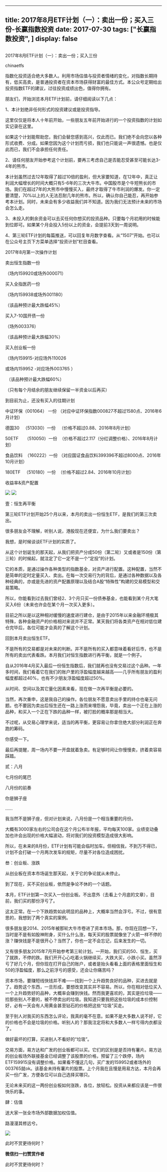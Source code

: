
---
title:  2017年8月ETF计划（一）：卖出一份；买入三份-长赢指数投资
date: 2017-07-30
tags: ["长赢指数投资", ]
display: false
---


## 



2017年8月ETF计划（一）：卖出一份；买入三份




chinaetfs




指数化投资适合绝大多数人。利用市场估值与投资者情绪的变化，对指数长期持有，低买高卖，是普通投资者在资本市场获得财富的最佳方式。本公众号定期给出投资指数ETF的建议，过往投资成绩出色，值得你拥有。










朋友们，开始浏览本月ETF计划前，请仔细阅读以下几点：



1、本计划绝非任何形式的投资建议或是投资指导。



这里仅仅是将本人十年前开始，一些朋友五年前开始进行的一个投资指数的计划如实记录在这里。



如果这个计划能帮助您，我们会替您感到高兴，仅此而已。我们绝不会向您以各种形式收费、分成。如果您因为这个计划而亏损，我们也只能说一声很遗憾。也是仅此而已，我们不会承担任何责任。



2、请任何朋友开始参考这个计划前，要再三考虑自己是否能忍受甚至可能长达3-4年的熊市。



本计划虽然过去12年取得了超过10倍的盈利，但大家要知道，在12年中，真正让利润大幅增长的时间大概只有5-6年的三次大牛市。中国股市是个牛短熊长的市场。我们在超过7年的大熊市中慢慢买入，最终才取得了牛市利润的爆发。你一定要清楚，70%以上的人无法忍耐几年的熊市。所以，确认你自己能忍，再开始参考本计划。同时，未来会有多少收益我们并不知道。因为我们无法预计未来的市场会怎么走。



3、未投入的剩余资金可以去买任何你想买的投资品种。只要每个月初用的时候能到位即可。如果某个月会投入5份以上的资金，会提前3天到一周说明。



4、第三轮ETF计划的每篇推送，可以回复年月数字查看。从“1507”开始。也可以在公众号主页下方菜单选择“投资计划”栏目查看。







2017年8月第一次操作计划



卖出恒生指数一份

（场内159920或场外000071）



买入全指医药一份

（场内159938或场外001180）

（该品种预计最大跌幅45%）



买入7-10国开债一份

（场外003376）

（该品种预计最大跌幅30%）



买入创业板一份

（场内159915-对应场外110026

或场内159952 -对应场外003765&nbsp;）

&nbsp;（该品种预计最大跌幅60%）





（只有每个月结余的朋友继续保留一半资金以后再买）











到目前为止，还没有买入的往期计划

中证环保（001064） 一份 （对应中证环保指数000827不超过1580点、2016年6月计划）

德国30&nbsp;&nbsp; （513030）一份&nbsp;&nbsp; （价格不超过0.88、2016年8月计划）



50ETF&nbsp;&nbsp;&nbsp;&nbsp; （510050）一份&nbsp; （价格不超过2.117（分红调整价格）、2016年8月计划）

食品饮料&nbsp; （160222）一份 （对应国证食品饮料399396不超过8000点、2016年10月计划）

180ETF&nbsp;&nbsp; （510180）一份&nbsp; （价格不超过2.84、2016年10月计划）







收益率&amp;资产配置



<img data-s="300,640" data-type="png" src="http://mmbiz.qpic.cn/mmbiz_png/SEPick5M9xjN3uqRFHomjUsJaQVxvKON0LFcyKqhq5gD5GlIZbT3UtSoITMeiaRk0UsBmbk9PDtan9QunU3AqLRQ/0?wx_fmt=png" class="" data-ratio="1.5663716814159292" data-w="339"/>



<img data-s="300,640" data-type="png" src="http://mmbiz.qpic.cn/mmbiz_png/SEPick5M9xjN3uqRFHomjUsJaQVxvKON06qZWIwzX8xch2tcLzicvhGvAEjd5nXp73PicWbzbBp7ecJUySmGBVOOg/0?wx_fmt=png" class="" data-ratio="0.5807127882599581" data-w="477"/>









壹：恒生再平衡

第三轮ETF计划开始25个月以来，本月的卖出一份恒生ETF，是我们的第三次卖出。



很多朋友会不理解，听别人说，港股现在还便宜，为什么我们要卖出？



我想，是时候谈谈ETF计划的实质了。



从这个计划诞生的那天起，从我们把资产分成50份（第二轮）又或者是150份（第三轮）的时候起，就注定了它一定不是一个“定投”的计划。



它的本质，是通过操作各种类型的指数基金，对资产进行配置。这种配置，当然不是简单的定时定量买入、卖出。在每一次交易行为的背后，是通过各种数据以及各种经典的，亦或是先进的资产配置原理以及结合A股“特殊性”构建的交易模型和交易策略。



所以，你能看到过去我们曾经2、3个月只买一份债券基金，也能看到某个月大笔买入6份（未来也许会在某个月一次买入更多）。



目前之所以是以这种相对缓慢的速度进行建仓，是由于2015年以来金融环境极其特殊，各种金融资产的价格相对来说并不正常。某天我们将各类资产在相对低位建仓完毕后，各位可能才会真的了解这个计划。



回到本月卖出恒生ETF。



不是所有的交易都是对未来的判断。并不是所有的买入都意味着看好后市，也不是所有的卖出代表看跌。本月我们对恒生指数进行再平衡，就是一个例子。



自从2016年4月买入最后一份恒生指数后，我们就再也没有交易过这个品种。一年多时间，我们看着它在我们的账户里的浮盈幅度越来越高——几乎所有朋友的盈利幅度都超过40%，也有不少朋友浮盈幅度超过50%。



从时间、空间以及其它量化因素来看，现在做一次再平衡是必要的。



当然，再次重申，这是我自己的操作。各位朋友不愿意卖出手里的持仓也毫无问题。也不要因为卖出后恒生还在一路上涨而来埋怨我，毕竟，卖出一个正在上涨的品种，和买入一个正在下跌的品种一样，被打脸的概率那是相当大。



不过呢，从交易心理学来说，适当的再平衡，更容易让你拿住绝大部分利润正在奔跑的筹码。



你感受一下。



最后再提醒，周一场内不要一开盘就着急卖。有足够时间让你慢慢卖，挤着卖容易踩踏。





贰：八月

七月份的尾巴



八月份的前奏



你是狮子座



……



我当然不是狮子座，但对计划来说，八月份是一个相当重要的月份。



大概有3000家左右的公司会在这个月公布半年报，平均每天100家。业绩变动叠加也许会出现的价格大幅波动，将对我们的投资模型造成很大影响。



所以，在未来的8月份，ETF计划有可能会临时加车。但相信我，不到万不得已，计划不会打破一个月两次发车的规矩，尽量不对各位造成困扰。



叁：创业板、涨跌

从创业板在资本市场诞生那天起，关于它的争论就从未停止。



到了现在，买不买创业板，依然是争论不休的一个话题。



本月，ETF计划第一次买入一份创业板。不出意外（去看上个月底的文章），目前，我们买的那份浮亏了。



这太正常。在一个下跌趋势如此明显的品种上，大概率当然会浮亏。不过，很有意思的，我想到了两个真实的案例。



很多朋友是2014、2015年被那轮大牛市卷进了资本市场。那，你现在回想一下，当时是不是有如股神附身，买什么什么涨，每天买的股票就像坐了火箭一样不停的涨？赚快钱是不是很开心？当然了，你也一定不会忘记，后来发生的一切。



又有很多朋友2015年7月开始参考第三轮计划。一开始，我们买的50、恒生，买了就跌，不停的跌。我们开开心心吃着火锅继续买，大跌大买，小跌小买。虽然浮亏了好几个月，但你现在打开自己的账户，或者是抬头看看上面的表格里面恒生和50的浮盈幅度，那么之前浮亏的感受，还会让你痛苦吗？



资本市场，要赚短线快钱并不难——找到一个上升趋势良好的品种，买进去就是了。趋势这个东西，一旦形成，要想改变其实并不容易。所以，你在相对低位买入一个上升趋势好的品种，大概率会赚到快钱。然而我更喜欢的，其实是捡垃圾——捡那些别人不要的，被不停卖出的垃圾。我知道只要我把这些垃圾的成本价控制好，必有一天会有人用黄金甚至钻石的价格把这些“垃圾”买走。



至于别人对我买的东西怎么评论，我真的毫不在意。如果不是大多数人说不好，它的价格也不会是垃圾的价格。听别人的？那我注定将和大多数人一样亏得内衣都没了。



做好最坏的打算，买进别人不看好的“垃圾”。



交易方面，易方达和广发的创业板都可以买。它们的区别是是否持有薯片。易方达的创业板场外联接基金已经调整了该股票的价格，预留了三个跌停，场内ETF159915没有调整价格。如果看不懂这几句，买广发的159952或者场外的003765就ok。该基金未持有薯片的股票。上个月我在且慢是用易方达，本月会再买一份广发，方便各位可以自己选择买哪只。



无论未来买的这一两份创业板如何涨跌，各位，放轻松。投资从来都应该是一件很快乐的事。



肆：估值

送大家一张全市场外部数据加权估值。



路漫漫其修远兮。



<img data-s="300,640" data-type="png" src="http://mmbiz.qpic.cn/mmbiz_png/SEPick5M9xjN3uqRFHomjUsJaQVxvKON0YZFqkBStWXCDVVaq8Xj8H3awKwicYh2Qf3q8cBSvUNQsia9jxZ43DdhA/0?wx_fmt=png" class="" data-ratio="0.6711259754738016" data-w="897"/>







此时不赏更待何时？


**微信扫一扫赞赏作者**






此时不赏更待何时？








